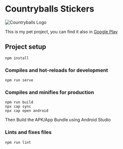 # Countryballs Stickers

![Countryballs Logo](https://i.imgur.com/Qnv2NjN.png)

This is my pet project, you can find it also in [Google Play](https://play.google.com/store/apps/details?id=com.buggames.countryballs)

## Project setup
```
npm install
```

### Compiles and hot-reloads for development
```
npm run serve
```

### Compiles and minifies for production
```
npm run build
npx cap sync
npx cap open android
```
Then Build the APK/App Bundle using Android Studio 

### Lints and fixes files
```
npm run lint
```


